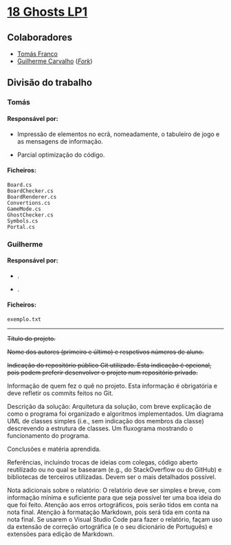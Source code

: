 ﻿# [18 Ghosts LP1](https://github.com/ThomasFranque/18GhostsLP1/tree/master/18GhostsGame)

## Colaboradores

- [Tomás Franco](https://github.com/ThomasFranque)
- [Guilherme Carvalho](https://github.com/GuilhermeCarvalho25)
([_Fork_](https://github.com/GuilhermeCarvalho25))

## Divisão do trabalho

### Tomás

#### Responsável por:

- Impressão de elementos no ecrã, nomeadamente, 
o tabuleiro de jogo e as mensagens de informação.

- Parcial optimização do código.

#### Ficheiros:
    Board.cs
    BoardChecker.cs
    BoardRenderer.cs
    Convertions.cs
    GameMode.cs
    GhostChecker.cs
    Symbols.cs
    Portal.cs

### Guilherme

#### Responsável por:

- .

- .

#### Ficheiros:
    exemplo.txt

---

~~Título do projeto.~~

~~Nome dos autores (primeiro e último) e respetivos números de aluno.~~

~~Indicação do repositório público Git utilizado. Esta indicação é opcional, pois podem preferir desenvolver o projeto num repositório privado.~~

Informação de quem fez o quê no projeto. Esta informação é obrigatória e deve refletir os commits feitos no Git.

Descrição da solução:
Arquitetura da solução, com breve explicação de como o programa foi organizado e algoritmos implementados.
Um diagrama UML de classes simples (i.e., sem indicação dos membros da classe) descrevendo a estrutura de classes.
Um fluxograma mostrando o funcionamento do programa.

Conclusões e matéria aprendida.

Referências, incluindo trocas de ideias com colegas, código aberto reutilizado ou no qual se basearam (e.g., do StackOverflow ou do GitHub) e bibliotecas de terceiros utilizadas. Devem ser o mais detalhados possível.

Nota adicionais sobre o relatório:
O relatório deve ser simples e breve, com informação mínima e suficiente para que seja possível ter uma boa ideia do que foi feito.
Atenção aos erros ortográficos, pois serão tidos em conta na nota final.
Atenção à formatação Markdown, pois será tida em conta na nota final.
Se usarem o Visual Studio Code para fazer o relatório, façam uso da extensão de correção ortográfica (e o seu dicionário de Português) e extensões para edição de Markdown.
